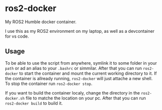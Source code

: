 # ros2-docker
My ROS2 Humble docker container.

I use this as my ROS2 environment on my laptop, as well as a devcontainer for vs code.

## Usage

To be able to use the script from anywhere, symlink it to some folder in your `path` or ad an alias to your `.bashrc` or simmilar.
After that you can run `ros2-docker` to start the container and mount the current working directory to it.
If the container is allready running, `ros2-docker` will just attache a new shell.
To stop the container run `ros2-docker stop`.

If you want to build the container localy, change the directory in the `ros2-docker.sh` file to matche the location on your pc. After that you can run `ros2-docker build` to build it.
